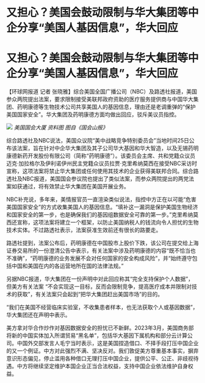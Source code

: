 # 又担心？美国会鼓动限制与华大集团等中企分享“美国人基因信息”，华大回应

# 又担心？美国会鼓动限制与华大集团等中企分享“美国人基因信息”，华大回应

【环球网报道 记者
张晓雅】综合美国全国广播公司（NBC）及路透社报道，美国参众两院提出法案，要求限制接受美联邦政府资助的医疗服务提供商与中国华大集团、药明康德等生物技术公司共享美国人的基因信息，理由还是老调重弹的“保护美国国家安全”。华大集团及药明康德方面均做出回应，驳斥美议员指控。

![](https://inews.gtimg.com/om_bt/OAmy0xtqNMCMphnLfwLIBkVEqZVVv8HbNiatrqnQyBCqIAA/1000)
_美国国会大厦 资料图 图自《国会山报》_

综合路透社及NBC说法，美国众议院“美中战略竞争特别委员会”当地时间25日公布该法案，旨在针对中企华大集团及其子公司华大基因和华大智造，以及无锡药明康德新药开发股份有限公司（简称“药明康德”）。该委员会主席、共和党籍众议员迈克·加拉格尔及伊利诺伊州民主党籍众议员拉贾·克里希纳莫西在接受NBC采访时宣称，这项法案将禁止华大集团或任何使用其技术的企业获得美联邦合同。综合路透社及NBC报道，美国国会参议院也提出了类似法案，而参众两院提出的两党法案如获通过，将有效禁止华大集团在美国开展业务。

NBC补充说，多年来，美情报官员一直渲染类似说法，指控中方正在以可能“危害美国国家安全”的方式收集美国人的基因信息。“填补这一漏洞是保护美国生物经济和国家安全的第一步，也是确保我们的基因组数据安全可靠的第一步。”克里希纳莫西还宣称，这项法案将建立一个框架，以防止美国纳税人的钱流向令人担忧的生物技术实体。不过路透社表示，法案获准生效前还有很长的路要走。

路透社提到，法案公布后，药明康德在中国股市上股价下跌，该公司在提交给上海证券交易所的一份澄清公告中表示，有关法案中涉及药明康德的内容“既不恰当也不准确”，“药明康德的业务发展不会对任何国家的安全构成风险”，并“始终遵守包括中国和美国在内的各运营地所在国的法律法规。”

另据NBC报道，华大集团在一份声明中对此回应称其“完全支持保护个人数据”，但美方有关法案
“不会实现这一目标，反而会限制竞争，提高医疗成本并限制对技术的获取”，有关法案只会起到“把华大集团赶出美国市场”的目的。

“我们在美国不经营临床实验室，不收集患者样本，也无法获取个人或基因数据”，华大集团还在声明中表示。

美方拿对华合作炒作对基因数据安全的担忧已不新鲜。2023年3月，美国商务部将新的中国实体加入所谓贸易“黑名单”，包括华大基因下属机构和部分云计算公司。中国外交部发言人毛宁当时表示，这是美国捏造借口、不择手段打压中国企业的又一个例证。中方对此强烈不满、坚决反对。我们敦促美方尊重基本事实，摒弃意识形态偏见，停止滥用各种借口无理打压中国企业，提供公平、公正、非歧视待遇。中方将继续坚定维护本国企业正当合法权益，支持中国企业依法维护自身权益。

